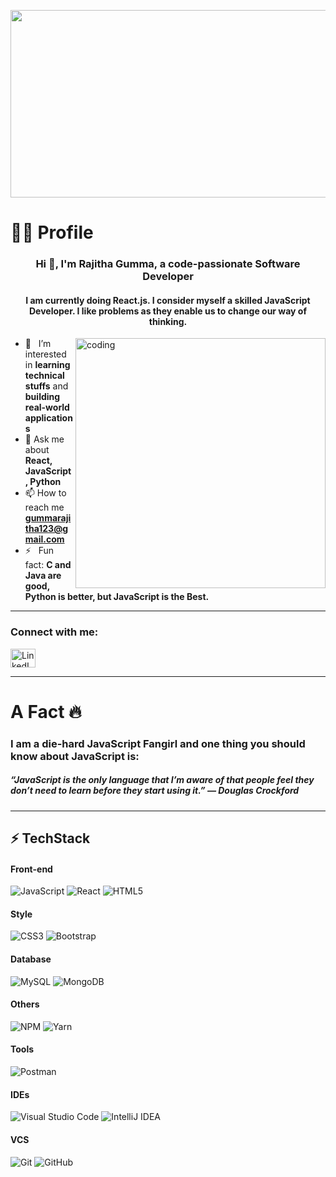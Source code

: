 <p align="center" width="100%">
    <img width="800" height="300px" src="https://res.cloudinary.com/dmsxwwfb5/image/upload/v1595866967/full-stack-devlopment-min.png">
</p>

<H1> 👨‍💻 Profile </H1>
<h3 align="center">Hi 👋, I'm Rajitha Gumma, a code-passionate Software Developer </h3>

<h4 align="center">I am currently doing React.js. I consider myself a skilled JavaScript Developer. I like problems as they enable us to change our way of thinking.</h4>

<img src="https://mir-s3-cdn-cf.behance.net/project_modules/disp/601014116770475.6068beff4640a.gif" alt="coding" align="right" width="400px">

- 👀 &nbsp; I’m interested in **learning technical stuffs** and **building real-world applications**  
- 💬 Ask me about **React, JavaScript, Python**  
- 📫 How to reach me **gummarajitha123@gmail.com**  
- ⚡ &nbsp; Fun fact: **C and Java are good, Python is better, but JavaScript is the Best.**  

---

<h3 align="left">Connect with me:</h3>
<p align="left">
<a href="https://www.linkedin.com/in/gumma-rajitha/" target="blank">
  <img align="center" src="https://raw.githubusercontent.com/rahuldkjain/github-profile-readme-generator/master/src/images/icons/Social/linked-in-alt.svg" alt="LinkedIn" height="30" width="40" />
</a>
</p>

---

<h1> A Fact 🔥</h1>
<p align="center">
<H3> I am a die-hard JavaScript Fangirl and one thing you should know about JavaScript is:</H3>
<H5>“JavaScript is the only language that I’m aware of that people feel they don’t need to learn before they start using it.” — Douglas Crockford</H5>

</p>

---
## ⚡ TechStack

#### Front-end
![JavaScript](https://img.shields.io/badge/javascript-%23323330.svg?style=for-the-badge&logo=javascript&logoColor=%23F7DF1E)
![React](https://img.shields.io/badge/react-%2320232a.svg?style=for-the-badge&logo=react&logoColor=%2361DAFB)
![HTML5](https://img.shields.io/badge/html5-%23E34F26.svg?style=for-the-badge&logo=html5&logoColor=white)

#### Style
![CSS3](https://img.shields.io/badge/css3-%231572B6.svg?style=for-the-badge&logo=css3&logoColor=white)
![Bootstrap](https://img.shields.io/badge/bootstrap-%23563D7C.svg?style=for-the-badge&logo=bootstrap&logoColor=white)

#### Database
![MySQL](https://img.shields.io/badge/mysql-%2300f.svg?style=for-the-badge&logo=mysql&logoColor=white)
![MongoDB](https://img.shields.io/badge/MongoDB-%234ea94b.svg?style=for-the-badge&logo=mongodb&logoColor=white)


#### Others
![NPM](https://img.shields.io/badge/NPM-%23000000.svg?style=for-the-badge&logo=npm&logoColor=white)
![Yarn](https://img.shields.io/badge/yarn-%232C8EBB.svg?style=for-the-badge&logo=yarn&logoColor=white)

#### Tools
![Postman](https://img.shields.io/badge/Postman-FF6C37?style=for-the-badge&logo=postman&logoColor=white)

#### IDEs
![Visual Studio Code](https://img.shields.io/badge/Visual%20Studio%20Code-0078d7.svg?style=for-the-badge&logo=visual-studio-code&logoColor=white) 
![IntelliJ IDEA](https://img.shields.io/badge/IntelliJIDEA-000000.svg?style=for-the-badge&logo=intellij-idea&logoColor=white)

#### VCS
![Git](https://img.shields.io/badge/git-%23F05033.svg?style=for-the-badge&logo=git&logoColor=white)
![GitHub](https://img.shields.io/badge/github-%23121011.svg?style=for-the-badge&logo=github&logoColor=white)
